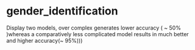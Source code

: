 # gender_identification
Display two models, over complex generates lower accuracy ( ~ 50% )whereas a comparatively less complicated model results in much better and higher accuracy(~ 95%)))
